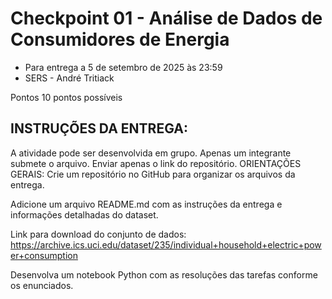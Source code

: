 # Checkpoint 01 - Análise de Dados de Consumidores de Energia

- Para entrega a 5 de setembro de 2025 às 23:59
- SERS - André Tritiack

Pontos
10 pontos possíveis

## INSTRUÇÕES DA ENTREGA:
A atividade pode ser desenvolvida em grupo.
Apenas um integrante submete o arquivo.
Enviar apenas o link do repositório.
ORIENTAÇÕES GERAIS:
Crie um repositório no GitHub para organizar os arquivos da entrega.

Adicione um arquivo README.md com as instruções da entrega e informações detalhadas do dataset.

Link para download do conjunto de dados:
https://archive.ics.uci.edu/dataset/235/individual+household+electric+power+consumption

Desenvolva um notebook Python com as resoluções das tarefas conforme os enunciados.
